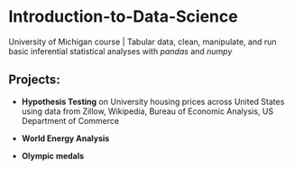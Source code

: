 # Introduction-to-Data-Science
University of Michigan course | Tabular data, clean, manipulate, and run basic inferential statistical analyses with *pandas* and *numpy* 

## Projects:

* **Hypothesis Testing** on University housing prices across United States using data from Zillow, Wikipedia, Bureau of Economic Analysis, US Department of Commerce

* **World Energy Analysis**

* **Olympic medals** 
